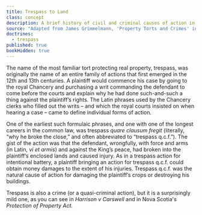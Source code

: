 ```yaml
---
title: Trespass to Land
class: concept
description: A brief history of civil and criminal causes of action in trespass to land.
source: "Adapted from James Grimmelmann, 'Property Torts and Crimes' in Stephen Clowney, James Grimmelmann, Michael Grynberg, Jeremy Sheff, and Rebecca Tushnet, eds., 'Open Source Property' https://opensourceproperty.org"
doctrines:
  - trespass
published: true
bookHidden: true
---
```


The name of the most familiar tort protecting real property, trespass, was originally the name of an entire family of actions that first emerged in the 12th and 13th centuries. A plaintiff would commence his case by going to the royal Chancery and purchasing a writ commanding the defendant to come before the courts and explain why he had done such-and-such a thing against the plaintiff’s rights. The Latin phrases used by the Chancery clerks who filled out the writs – and which the royal courts insisted on when hearing a case – came to define individual forms of action.

One of the earliest such formulaic phrases, and one with one of the longest careers in the common law, was trespass *quare clausum fregit* (literally, “why he broke the close,” and often abbreviated to “trespass q.c.f.”). The gist of the action was that the defendant, wrongfully, with force and arms (in Latin, *vi et armis*) and against the King’s peace, had broken into the plaintiff’s enclosed lands and caused injury. As in a trespass action for intentional battery, a plaintiff bringing an action for trespass q.c.f. could obtain money damages to the extent of his injuries. Trespass q.c.f. was the natural cause of action for damaging the plaintiff’s crops or destroying his buildings.

Trespass is also a crime (or a quasi-criminal action), but it is a surprisingly mild one, as you can see in *Harrison v Carswell* and in Nova Scotia's *Protection of Property Act*. 